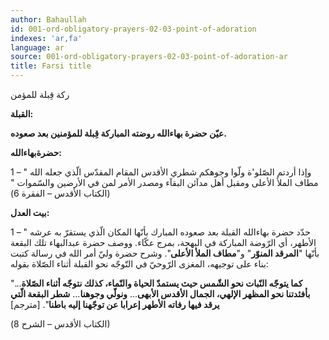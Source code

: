```yaml
---
author: Bahaullah
id: 001-ord-obligatory-prayers-02-03-point-of-adoration
indexes: 'ar,fa'
language: ar
source: 001-ord-obligatory-prayers-02-03-point-of-adoration-ar
title: Farsi title
---
```

ركة قِبلة للمؤمن

**القبلة:**

**عيّن حضرة بهاءالله روضته المباركة قِبلة للمؤمنين بعد صعوده.**

**حضرةبهاءالله:**


1 – " وإذا أردتم الصّلو'ة ولّوا وجوهكم شطري الأقدس المقام المقدّس الّذي جعله الله مطاف الملأ الأعلى ومقبل أهل مدآئن البقآء ومصدر الأمر لمن في الأرضين والسّموات " (الكتاب الأقدس – الفقرة 6)

**بیت العدل:**

1 – " حدّد حضرة بهاءالله القبلة بعد صعوده المبارك بأنّها المكان الّذي يستقرّ به عرشه الأطهر، أي الرّوضة المباركة في البهجة، بمرج عكّاء. ووصف حضرة عبدالبهاء تلك البقعة بأنّها "**المرقد المنوّر**" و"**مطاف الملأ الأعلى**". وشرح حضرة وليّ أمر الله في رسالة كتبت بناء على توجيهه، المغزى الرّوحيّ في التّوجّه نحو القبلة أثناء الصّلاة بقوله:

"...**كما يتوجّه النّبات نحو الشّمس حيث يستمدّ الحياة والنّماء، كذلك نتوجّه أثناء الصّلاة بأفئدتنا نحو المظهر الإلهي، الجمال الأقدس الأبهى**... **ونولّي وجوهنا**... **شطر البقعة الّتي يرقد فيها رفاته الأطهر إعرابا عن توجّهنا إليه باطنا**". \[مترجم\]

(الكتاب الأقدس – الشرح 8)

